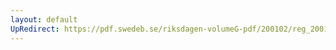 ```yaml
---
layout: default
UpRedirect: https://pdf.swedeb.se/riksdagen-volumeG-pdf/200102/reg_200102/reg_200102_0451.pdf
---
```

